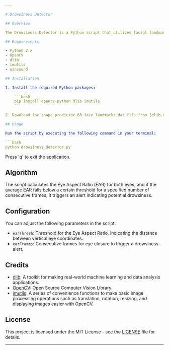 ```yaml
---

# Drowsiness Detector

## Overview

The Drowsiness Detector is a Python script that utilizes facial landmarks and eye aspect ratio to detect signs of drowsiness in a person's eyes. It uses the dlib library for facial landmark detection and OpenCV for capturing and processing video frames.

## Requirements

- Python 3.x
- OpenCV
- dlib
- imutils
- winsound

## Installation

1. Install the required Python packages:

    ```bash
    pip install opencv-python dlib imutils
    ```

2. Download the shape_predictor_68_face_landmarks.dat file from [dlib.net](http://dlib.net/files/shape_predictor_68_face_landmarks.dat.bz2) and place it in the project directory.

## Usage

Run the script by executing the following command in your terminal:

```bash
python drowsiness_detector.py
```

Press 'q' to exit the application.

## Algorithm

The script calculates the Eye Aspect Ratio (EAR) for both eyes, and if the average EAR falls below a certain threshold for a specified number of consecutive frames, it triggers an alert indicating potential drowsiness.

## Configuration

You can adjust the following parameters in the script:

- `earThresh`: Threshold for the Eye Aspect Ratio, indicating the distance between vertical eye coordinates.
- `earFrames`: Consecutive frames for eye closure to trigger a drowsiness alert.

## Credits

- [dlib](http://dlib.net/): A toolkit for making real-world machine learning and data analysis applications.
- [OpenCV](https://opencv.org/): Open Source Computer Vision Library.
- [imutils](https://github.com/jrosebr1/imutils): A series of convenience functions to make basic image processing operations such as translation, rotation, resizing, and displaying images easier with OpenCV.

## License

This project is licensed under the MIT License - see the [LICENSE](LICENSE) file for details.

---
```

